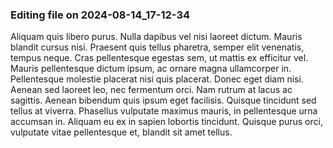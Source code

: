

### Editing file on 2024-08-14_17-12-34

Aliquam quis libero purus. Nulla dapibus vel nisi laoreet dictum. Mauris blandit cursus nisi. Praesent quis tellus pharetra, semper elit venenatis, tempus neque. Cras pellentesque egestas sem, ut mattis ex efficitur vel. Mauris pellentesque dictum ipsum, ac ornare magna ullamcorper in. Pellentesque molestie placerat nisi quis placerat. Donec eget diam nisi. Aenean sed laoreet leo, nec fermentum orci. Nam rutrum at lacus ac sagittis. Aenean bibendum quis ipsum eget facilisis. Quisque tincidunt sed tellus at viverra. Phasellus vulputate maximus mauris, in pellentesque urna accumsan in. Aliquam eu ex in sapien lobortis tincidunt. Quisque purus orci, vulputate vitae pellentesque et, blandit sit amet tellus.


